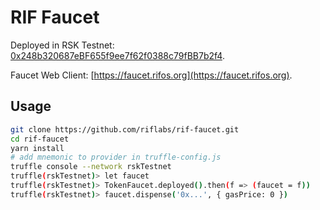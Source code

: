 # RIF Faucet

Deployed in RSK Testnet: [0x248b320687eBF655f9ee7f62f0388c79fBB7b2f4](https://explorer.testnet.rsk.co/address/0x248b320687eBF655f9ee7f62f0388c79fBB7b2f4).

Faucet Web Client: [https://faucet.rifos.org](https://faucet.rifos.org).

## Usage

```sh
git clone https://github.com/riflabs/rif-faucet.git
cd rif-faucet
yarn install
# add mnemonic to provider in truffle-config.js
truffle console --network rskTestnet
truffle(rskTestnet)> let faucet
truffle(rskTestnet)> TokenFaucet.deployed().then(f => (faucet = f))
truffle(rskTestnet)> faucet.dispense('0x...', { gasPrice: 0 })
```
